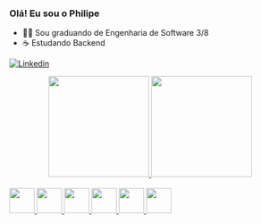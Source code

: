 ### Olá! Eu sou o Philipe

- 👨‍🎓 Sou graduando de Engenharia de Software 3/8
- ☕ Estudando Backend

[![Linkedin](https://img.shields.io/badge/LinkedIn-0077B5?style=for-the-badge&logo=linkedin&logoColor=white)](https://www.linkedin.com/in/ophilipelima/)

<div align="center">
  <a href="https://github.com/ophilipelima">
  <img height="180em" src="https://github-readme-stats.vercel.app/api?username=ophilipelima&show_icons=true&theme=radical"/>
  <img height="180em" src="https://github-readme-stats.vercel.app/api/top-langs/?username=ophilipelima&layout=compact&langs_count=7&theme=radical"/>
</div>

<div style=display: iline_block><br/>
  <img src="https://cdn.jsdelivr.net/gh/devicons/devicon/icons/java/java-original-wordmark.svg" heigth="35"         width="45"/> 
  <img src="https://cdn.jsdelivr.net/gh/devicons/devicon/icons/c/c-original.svg" heigth="35" width="45" />
  <img src="https://cdn.jsdelivr.net/gh/devicons/devicon/icons/html5/html5-original-wordmark.svg" heigth="35" width="45" />
  <img src="https://cdn.jsdelivr.net/gh/devicons/devicon/icons/css3/css3-original-wordmark.svg" heigth="35" width="45" />
  <img src="https://cdn.jsdelivr.net/gh/devicons/devicon/icons/git/git-original.svg" heigth="35" width="45" />
  <img src="https://cdn.jsdelivr.net/gh/devicons/devicon/icons/github/github-original.svg" heigth="35" width="45"/>
</div>
